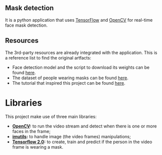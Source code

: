 ## Mask detection
It is a python application that uses [TensorFlow](https://www.tensorflow.org/) and [OpenCV](https://opencv.org/) for real-time face mask detection.

## Resources
The 3rd-party resources are already integrated with the application. This is a reference list to find the original artfacts:
- Face detection model and the script to download its weights can be found [here](https://github.com/opencv/opencv/tree/master/samples/dnn/face_detector).
- The dataset of people wearing masks can be found [here](https://github.com/prajnasb/observations/tree/master/experiements/data).
- The tutorial that inspired this project can be found [here](https://www.pyimagesearch.com/2020/05/04/covid-19-face-mask-detector-with-opencv-keras-tensorflow-and-deep-learning/).

# Libraries
This project make use of three main libraries:
- __[OpenCV](https://opencv.org/):__ to run the video stream and detect when there is one or more faces in the frame;
- __[imutils](https://github.com/jrosebr1/imutils):__ to handle image (the video frames) manipulations;
- __[Tensorflow 2.0](https://www.tensorflow.org/):__ to create, train and predict if the person in the video frame is wearing a mask.
